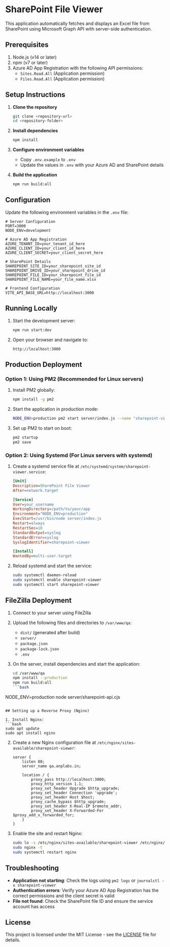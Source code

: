 # SharePoint File Viewer

This application automatically fetches and displays an Excel file from SharePoint using Microsoft Graph API with server-side authentication.

## Prerequisites

1. Node.js (v14 or later)
2. npm (v7 or later)
3. Azure AD App Registration with the following API permissions:
   - `Sites.Read.All` (Application permission)
   - `Files.Read.All` (Application permission)

## Setup Instructions

1. **Clone the repository**
   ```bash
   git clone <repository-url>
   cd <repository-folder>
   ```

2. **Install dependencies**
   ```bash
   npm install
   ```

3. **Configure environment variables**
   - Copy `.env.example` to `.env`
   - Update the values in `.env` with your Azure AD and SharePoint details

4. **Build the application**
   ```bash
   npm run build:all
   ```

## Configuration

Update the following environment variables in the `.env` file:

```env
# Server Configuration
PORT=3000
NODE_ENV=development

# Azure AD App Registration
AZURE_TENANT_ID=your_tenant_id_here
AZURE_CLIENT_ID=your_client_id_here
AZURE_CLIENT_SECRET=your_client_secret_here

# SharePoint Details
SHAREPOINT_SITE_ID=your_sharepoint_site_id
SHAREPOINT_DRIVE_ID=your_sharepoint_drive_id
SHAREPOINT_FILE_ID=your_sharepoint_file_id
SHAREPOINT_FILE_NAME=your_file_name.xlsx

# Frontend Configuration
VITE_API_BASE_URL=http://localhost:3000
```

## Running Locally

1. Start the development server:
   ```bash
   npm run start:dev
   ```

2. Open your browser and navigate to:
   ```
   http://localhost:3000
   ```

## Production Deployment

### Option 1: Using PM2 (Recommended for Linux servers)

1. Install PM2 globally:
   ```bash
   npm install -g pm2
   ```

2. Start the application in production mode:
   ```bash
   NODE_ENV=production pm2 start server/index.js --name "sharepoint-viewer"
   ```

3. Set up PM2 to start on boot:
   ```bash
   pm2 startup
   pm2 save
   ```

### Option 2: Using Systemd (For Linux servers with systemd)

1. Create a systemd service file at `/etc/systemd/system/sharepoint-viewer.service`:
   ```ini
   [Unit]
   Description=SharePoint File Viewer
   After=network.target

   [Service]
   User=your_username
   WorkingDirectory=/path/to/your/app
   Environment="NODE_ENV=production"
   ExecStart=/usr/bin/node server/index.js
   Restart=always
   RestartSec=10
   StandardOutput=syslog
   StandardError=syslog
   SyslogIdentifier=sharepoint-viewer

   [Install]
   WantedBy=multi-user.target
   ```

2. Reload systemd and start the service:
   ```bash
   sudo systemctl daemon-reload
   sudo systemctl enable sharepoint-viewer
   sudo systemctl start sharepoint-viewer
   ```

## FileZilla Deployment

1. Connect to your server using FileZilla
2. Upload the following files and directories to `/var/www/qa`:
   - `dist/` (generated after build)
   - `server/`
   - `package.json`
   - `package-lock.json`
   - `.env`

3. On the server, install dependencies and start the application:
   ```bash
   cd /var/www/qa
   npm install --production
   npm run build:all
   ```bash
NODE_ENV=production node server/sharepoint-api.cjs
   ```

## Setting up a Reverse Proxy (Nginx)

1. Install Nginx:
   ```bash
   sudo apt update
   sudo apt install nginx
   ```

2. Create a new Nginx configuration file at `/etc/nginx/sites-available/sharepoint-viewer`:
   ```nginx
   server {
       listen 80;
       server_name qa.anplabs.in;

       location / {
           proxy_pass http://localhost:3000;
           proxy_http_version 1.1;
           proxy_set_header Upgrade $http_upgrade;
           proxy_set_header Connection 'upgrade';
           proxy_set_header Host $host;
           proxy_cache_bypass $http_upgrade;
           proxy_set_header X-Real-IP $remote_addr;
           proxy_set_header X-Forwarded-For $proxy_add_x_forwarded_for;
       }
   }
   ```

3. Enable the site and restart Nginx:
   ```bash
   sudo ln -s /etc/nginx/sites-available/sharepoint-viewer /etc/nginx/sites-enabled/
   sudo nginx -t
   sudo systemctl restart nginx
   ```

## Troubleshooting

- **Application not starting**: Check the logs using `pm2 logs` or `journalctl -u sharepoint-viewer`
- **Authentication errors**: Verify your Azure AD App Registration has the correct permissions and the client secret is valid
- **File not found**: Check the SharePoint file ID and ensure the service account has access

## License

This project is licensed under the MIT License - see the [LICENSE](LICENSE) file for details.
